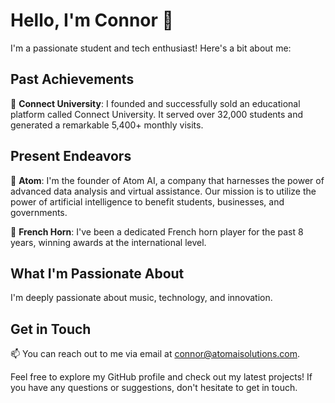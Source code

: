 # Hello, I'm Connor 👋

I'm a passionate student and tech enthusiast! Here's a bit about me:

## Past Achievements

🚀 **Connect University**:
I founded and successfully sold an educational platform called Connect University. It served over 32,000 students and generated a remarkable 5,400+ monthly visits.

## Present Endeavors

🤖 **Atom**:
I'm the founder of Atom AI, a company that harnesses the power of advanced data analysis and virtual assistance. Our mission is to utilize the power of artificial intelligence to benefit students, businesses, and governments.

📯 **French Horn**:
I've been a dedicated French horn player for the past 8 years, winning awards at the international level.

## What I'm Passionate About

I'm deeply passionate about music, technology, and innovation.

## Get in Touch

📫 You can reach out to me via email at [connor@atomaisolutions.com](mailto:connor@atomaisolutions.com).

Feel free to explore my GitHub profile and check out my latest projects! If you have any questions or suggestions, don't hesitate to get in touch.
